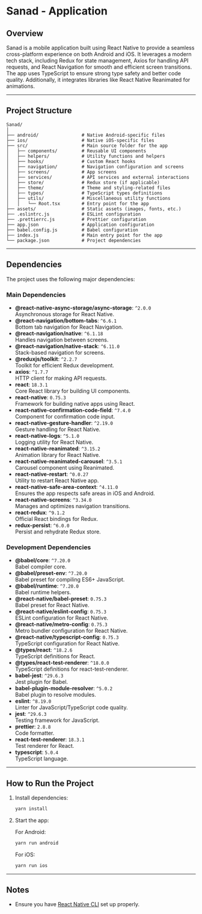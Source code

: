 # Sanad - Application

## Overview

Sanad is a mobile application built using React Native to provide a seamless cross-platform experience on both Android and iOS. It leverages a modern tech stack, including Redux for state management, Axios for handling API requests, and React Navigation for smooth and efficient screen transitions. The app uses TypeScript to ensure strong type safety and better code quality. Additionally, it integrates libraries like React Native Reanimated for animations.

---

## Project Structure

```
Sanad/
│
├── android/                # Native Android-specific files
├── ios/                    # Native iOS-specific files
├── src/                    # Main source folder for the app
│   ├── components/         # Reusable UI components
│   ├── helpers/            # Utility functions and helpers
│   ├── hooks/              # Custom React hooks
│   ├── navigation/         # Navigation configuration and screens
│   ├── screens/            # App screens
│   ├── services/           # API services and external interactions
│   ├── store/              # Redux store (if applicable)
│   ├── theme/              # Theme and styling-related files
│   ├── types/              # TypeScript types definitions
│   ├── utils/              # Miscellaneous utility functions
│   │   └── Root.tsx        # Entry point for the app
├── assets/                 # Static assets (images, fonts, etc.)
├── .eslintrc.js            # ESLint configuration
├── .prettierrc.js          # Prettier configuration
├── app.json                # Application configuration
├── babel.config.js         # Babel configuration
├── index.js                # Main entry point for the app
└── package.json            # Project dependencies
```

---

## Dependencies

The project uses the following major dependencies:

### Main Dependencies

- **@react-native-async-storage/async-storage**: `^2.0.0`  
  Asynchronous storage for React Native.
- **@react-navigation/bottom-tabs**: `^6.6.1`  
  Bottom tab navigation for React Navigation.
- **@react-navigation/native**: `^6.1.18`  
  Handles navigation between screens.
- **@react-navigation/native-stack**: `^6.11.0`  
  Stack-based navigation for screens.
- **@reduxjs/toolkit**: `^2.2.7`  
  Toolkit for efficient Redux development.
- **axios**: `^1.7.7`  
  HTTP client for making API requests.
- **react**: `18.3.1`  
  Core React library for building UI components.
- **react-native**: `0.75.3`  
  Framework for building native apps using React.
- **react-native-confirmation-code-field**: `^7.4.0`  
  Component for confirmation code input.
- **react-native-gesture-handler**: `^2.19.0`  
  Gesture handling for React Native.
- **react-native-logs**: `^5.1.0`  
  Logging utility for React Native.
- **react-native-reanimated**: `^3.15.2`  
  Animation library for React Native.
- **react-native-reanimated-carousel**: `^3.5.1`  
  Carousel component using Reanimated.
- **react-native-restart**: `^0.0.27`  
  Utility to restart React Native app.
- **react-native-safe-area-context**: `^4.11.0`  
  Ensures the app respects safe areas in iOS and Android.
- **react-native-screens**: `^3.34.0`  
  Manages and optimizes navigation transitions.
- **react-redux**: `^9.1.2`  
  Official React bindings for Redux.
- **redux-persist**: `^6.0.0`  
  Persist and rehydrate Redux store.

### Development Dependencies

- **@babel/core**: `^7.20.0`  
  Babel compiler core.
- **@babel/preset-env**: `^7.20.0`  
  Babel preset for compiling ES6+ JavaScript.
- **@babel/runtime**: `^7.20.0`  
  Babel runtime helpers.
- **@react-native/babel-preset**: `0.75.3`  
  Babel preset for React Native.
- **@react-native/eslint-config**: `0.75.3`  
  ESLint configuration for React Native.
- **@react-native/metro-config**: `0.75.3`  
  Metro bundler configuration for React Native.
- **@react-native/typescript-config**: `0.75.3`  
  TypeScript configuration for React Native.
- **@types/react**: `^18.2.6`  
  TypeScript definitions for React.
- **@types/react-test-renderer**: `^18.0.0`  
  TypeScript definitions for react-test-renderer.
- **babel-jest**: `^29.6.3`  
  Jest plugin for Babel.
- **babel-plugin-module-resolver**: `^5.0.2`  
  Babel plugin to resolve modules.
- **eslint**: `^8.19.0`  
  Linter for JavaScript/TypeScript code quality.
- **jest**: `^29.6.3`  
  Testing framework for JavaScript.
- **prettier**: `2.8.8`  
  Code formatter.
- **react-test-renderer**: `18.3.1`  
  Test renderer for React.
- **typescript**: `5.0.4`  
  TypeScript language.

---

## How to Run the Project

1. Install dependencies:

   ```bash
   yarn install
   ```

2. Start the app:

   For Android:

   ```bash
   yarn run android
   ```

   For iOS:

   ```bash
   yarn run ios
   ```

---

## Notes

- Ensure you have [React Native CLI](https://reactnative.dev/docs/environment-setup) set up properly.
